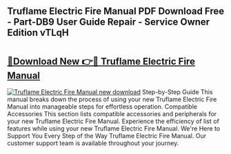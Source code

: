 ## Truflame Electric Fire Manual PDF Download Free - Part-DB9 User Guide Repair - Service Owner Edition vTLqH

# <h2><a href="http://cf14373.oget.top/?id=Truflame+Electric+Fire+Manual">🔗Download New 👉🔴 Truflame Electric Fire Manual</a></h2>

[![Truflame Electric Fire Manual new download](https://i.imgur.com/5g1atiW.png)](http://cf14373.oget.top/?id=Truflame+Electric+Fire+Manual)
Step-by-Step Guide This manual breaks down the process of using your new Truflame Electric Fire Manual into manageable steps for effortless operation. Compatible Accessories This section lists compatible accessories and peripherals for your new Truflame Electric Fire Manual. Experience the efficiency of list of features while using your new Truflame Electric Fire Manual. We're Here to Support You Every Step of the Way Truflame Electric Fire Manual. Our customer support team is available throughout your journey.
